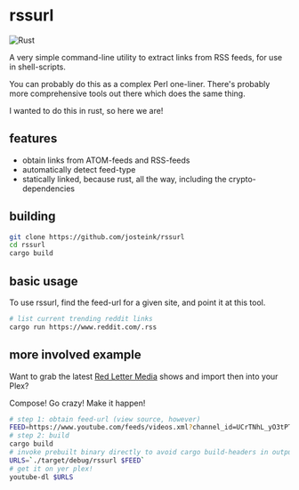 # rssurl

![Rust](https://github.com/josteink/rssurl/workflows/Rust/badge.svg)

A very simple command-line utility to extract links from RSS feeds,
for use in shell-scripts.

You can probably do this as a complex Perl one-liner. There's probably
more comprehensive tools out there which does the same thing.

I wanted to do this in rust, so here we are!

## features

- obtain links from ATOM-feeds and RSS-feeds
- automatically detect feed-type
- statically linked, because rust, all the way, including the crypto-dependencies

## building

````sh
git clone https://github.com/josteink/rssurl
cd rssurl
cargo build
````

## basic usage

To use rssurl, find the feed-url for a given site, and point it at
this tool.

````sh
# list current trending reddit links
cargo run https://www.reddit.com/.rss
````

## more involved example

Want to grab the latest [Red Letter Media](https://www.youtube.com/user/RedLetterMedia)
shows and import then into your Plex?

Compose! Go crazy! Make it happen!

````sh
# step 1: obtain feed-url (view source, however)
FEED=https://www.youtube.com/feeds/videos.xml?channel_id=UCrTNhL_yO3tPTdQ5XgmmWjA
# step 2: build
cargo build
# invoke prebuilt binary directly to avoid cargo build-headers in output!
URLS=`./target/debug/rssurl $FEED`
# get it on yer plex!
youtube-dl $URLS
````


